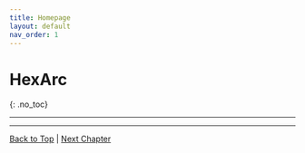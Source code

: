 ```yaml
---
title: Homepage
layout: default
nav_order: 1
---
```


# HexArc
{: .no_toc}

---



---

[Back to Top](#top) |
[Next Chapter](/hexarc/)